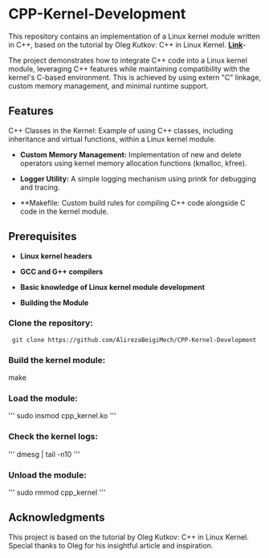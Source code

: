 # CPP-Kernel-Development

This repository contains an implementation of a Linux kernel module written in C++, based on the tutorial by Oleg Kutkov: C++ in Linux Kernel. **[Link](https://olegkutkov.me/2019/11/10/cpp-in-linux-kernel/)**-

The project demonstrates how to integrate C++ code into a Linux kernel module, leveraging C++ features while maintaining compatibility with the kernel's C-based environment. This is achieved by using extern "C" linkage, custom memory management, and minimal runtime support.

## Features
C++ Classes in the Kernel: Example of using C++ classes, including inheritance and virtual functions, within a Linux kernel module.

* **Custom Memory Management:** Implementation of new and delete operators using kernel memory allocation functions (kmalloc, kfree).

* **Logger Utility:** A simple logging mechanism using printk for debugging and tracing.

* **Makefile: Custom build rules for compiling C++ code alongside C code in the kernel module.

## Prerequisites
* **Linux kernel headers**

* **GCC and G++ compilers**

* **Basic knowledge of Linux kernel module development**

* **Building the Module**


### Clone the repository:
``` git clone https://github.com/AlirezaBeigiMech/CPP-Kernel-Development```
### Build the kernel module:


make
### Load the module:

''' sudo insmod cpp_kernel.ko '''
### Check the kernel logs:

''' dmesg | tail -n10 '''

### Unload the module:

''' sudo rmmod cpp_kernel '''



## Acknowledgments
This project is based on the tutorial by Oleg Kutkov: C++ in Linux Kernel. Special thanks to Oleg for his insightful article and inspiration.
